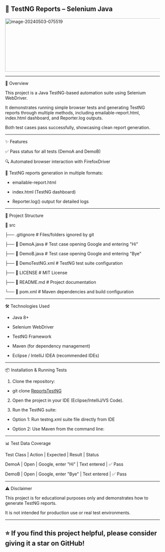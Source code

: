 🔐 TestNG Reports – Selenium Java
--------------
<img width="512" height="174" alt="image-20240503-075519" src="https://github.com/user-attachments/assets/f0d705dd-2aac-4db9-92f9-21323dee8473" />

--------------

📌 Overview

This project is a Java TestNG-based automation suite using Selenium WebDriver.

It demonstrates running simple browser tests and generating TestNG reports through multiple methods, including emailable-report.html, index.html dashboard, and Reporter.log outputs.

Both test cases pass successfully, showcasing clean report generation.


--------------

✨ Features

✅ Pass status for all tests (DemoA and DemoB)

🔍 Automated browser interaction with FirefoxDriver

📑 TestNG reports generation in multiple formats:

  - emailable-report.html

  - index.html (TestNG dashboard)

  - Reporter.log() output for detailed logs


--------------

📂 Project Structure

📁 src

├── .gitignore                # Files/folders ignored by git

├── 📄 DemoA.java         # Test case opening Google and entering "Hi"

├── 📄 DemoB.java         # Test case opening Google and entering "Bye"

├── 📄 DemoTestNG.xml         # TestNG test suite configuration

├── 📄 LICENSE                # MIT License

├── 📄 README.md              # Project documentation

└── 📄 pom.xml                # Maven dependencies and build configuration

--------------

🛠️ Technologies Used

- Java 8+

- Selenium WebDriver

- TestNG Framework

- Maven (for dependency management)

- Eclipse / IntelliJ IDEA (recommended IDEs)


--------------

📦 Installation & Running Tests

1. Clone the repository:

  - git clone [ReportsTestNG](https://github.com/AhmedElian/ReportsTestNG.git)
2. Open the project in your IDE (Eclipse/IntelliJ/VS Code).

3. Run the TestNG suite:

  - Option 1: Run testng.xml suite file directly from IDE

  - Option 2: Use Maven from the command line:

--------------

📊 Test Data Coverage

Test Class   | Action   | Expected             | Result	       | Status

DemoA	       | Open     | Google, enter "Hi"	 | Text entered	 | ✅ Pass

DemoB	       | Open     | Google, enter "Bye"  | Text entered	 | ✅ Pass

--------------

⚠️ Disclaimer

This project is for educational purposes only and demonstrates how to generate TestNG reports.

It is not intended for production use or real test environments.

--------------
⭐ If you find this project helpful, please consider giving it a star on GitHub!
--------------
